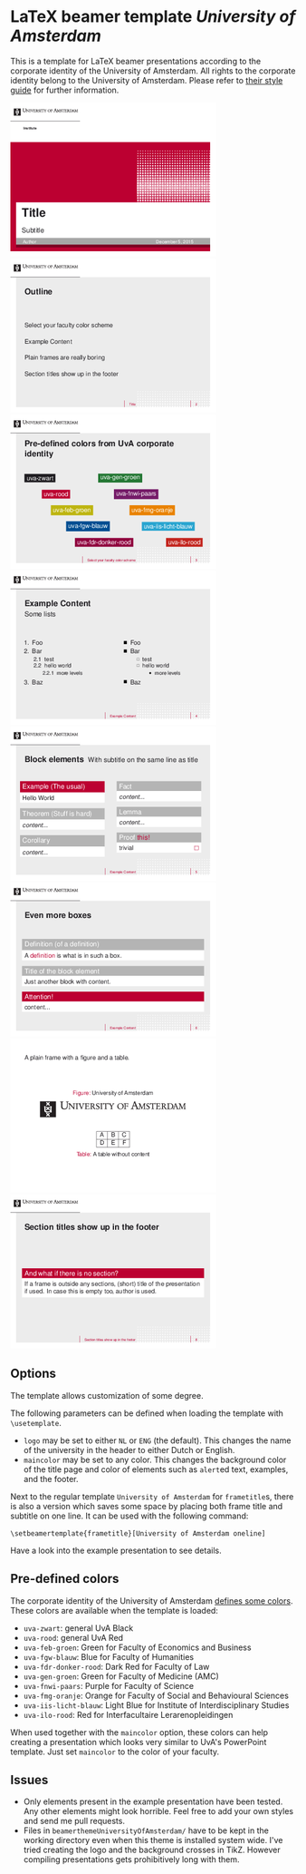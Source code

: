 LaTeX beamer template *University of Amsterdam*
===============================================

This is a template for LaTeX beamer presentations according to the corporate
identity of the University of Amsterdam. All rights to the corporate identity
belong to the University of Amsterdam. Please refer to
[their style guide](https://extranet.uva.nl/en/a-z/content/corporate-communication/corporate-communication.html)
for further information.

![Title page of LaTeX beamer template for University of Amsterdam](example-images/0_universityofamsterdam_latex_beamer_title.png)
![Outline in a LaTeX beamer template for University of Amsterdam](example-images/1_universityofamsterdam_latex_beamer_outline.png)
![Pre-defined colors in LaTeX beamer template for University of Amsterdam](example-images/2_universityofamsterdam_latex_beamer_colors.png)
![Lists in a LaTeX beamer template for University of Amsterdam](example-images/3_universityofamsterdam_latex_beamer_lists.png)
![Block elements in a LaTeX beamer template for University of Amsterdam](example-images/4_universityofamsterdam_latex_beamer_blocks.png)
![More block elements in a LaTeX beamer template for University of Amsterdam](example-images/5_universityofamsterdam_latex_beamer_blocks.png)
![A plain frame in a LaTeX beamer template for University of Amsterdam](example-images/6_universityofamsterdam_latex_beamer_plain.png)
![A frame in a LaTeX beamer template for University of Amsterdam](example-images/7_universityofamsterdam_latex_beamer_sections.png)

Options
-------

The template allows customization of some degree.

The following parameters can be defined when loading the template with `\usetemplate`.

 * `logo` may be set to either `NL` or `ENG` (the default).
    This changes the name of the university in the header to either Dutch
    or English.
 * `maincolor` may be set to any color.
    This changes the background color of the title page and color of
    elements such as `alert`ed text, examples, and the footer.

Next to the regular template `University of Amsterdam` for `frametitle`s,
there is also a version which saves some space by placing both frame title
and subtitle on one line. It can be used with the following command:

```
\setbeamertemplate{frametitle}[University of Amsterdam oneline]
```

Have a look into the example presentation to see details.

Pre-defined colors
------------------

The corporate identity of the University of Amsterdam
[defines some colors](https://extranet.uva.nl/en/a-z/content/corporate-communication/corporate-identity-elements/colour/colour-kopie.html).
These colors are available when the template is loaded:

 * `uva-zwart`: general UvA Black
 * `uva-rood`: general UvA Red
 * `uva-feb-groen`: Green for Faculty of Economics and Business
 * `uva-fgw-blauw`: Blue for Faculty of Humanities
 * `uva-fdr-donker-rood`: Dark Red for Faculty of Law
 * `uva-gen-groen`: Green for Faculty of Medicine (AMC)
 * `uva-fnwi-paars`: Purple for Faculty of Science
 * `uva-fmg-oranje`: Orange for Faculty of Social and Behavioural Sciences
 * `uva-iis-licht-blauw`: Light Blue for Institute of Interdisciplinary Studies
 * `uva-ilo-rood`: Red for Interfacultaire Lerarenopleidingen

When used together with the `maincolor` option, these colors can help creating
a presentation which looks very similar to UvA's PowerPoint template.
Just set `maincolor` to the color of your faculty.

Issues
------

 * Only elements present in the example presentation have been tested.
   Any other elements might look horrible.
   Feel free to add your own styles and send me pull requests.
 * Files in `beamerthemeUniversityOfAmsterdam/` have to be kept in the
   working directory even when this theme is installed system wide.
   I've tried creating the logo and the background crosses in TikZ.
   However compiling presentations gets prohibitively long with them.

